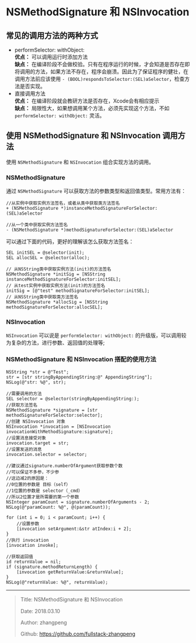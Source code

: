 # NSMethodSignature 和 NSInvocation

## 常见的调用方法的两种方式

* performSelector: withObject:  
    **优点：** 可以调用运行时添加方法  
    **缺点：** 在编译阶段不会做校验。只有在程序运行的时候，才会知道是否存在即将调用的方法，如果方法不存在，程序会崩溃。因此为了保证程序的健壮，在调用方法前应该使用 `- (BOOL)respondsToSelector:(SEL)aSelector`，检查方法是否实现。  
* 直接调用方法  
  **优点：** 在编译阶段就会教研方法是否存在，Xcode会有相应提示  
  **缺点：** 局限性大，如果想调用某个方法，必须先实现这个方法，不如 `performSelector: withObject:` 灵活。

## 使用 NSMethodSignature 和 NSInvocation 调用方法

使用 `NSMethodSignature` 和 `NSInvocation` 组合实现方法的调用。

### NSMethodSignature

通过 `NSMethodSignature` 可以获取方法的参数类型和返回值类型。常用方法有：

```objc
//从实例中获取实例方法签名，或者从类中获取类方法签名
+ (NSMethodSignature *)instanceMethodSignatureForSelector:(SEL)aSelector

//从一个类中获取实例方法签名
- (NSMethodSignature *)methodSignatureForSelector:(SEL)aSelector
```

可以通过下面的代码，更好的理解该怎么获取方法签名：

```objc
SEL initSEL = @selector(init);
SEL allocSEL = @selector(alloc);

// 从NSString类中获取实例方法(init)的方法签名
NSMethodSignature *initSig = [NSString instanceMethodSignatureForSelector:initSEL];
// 从test实例中获取实例方法(init)的方法签名
initSig = [@"test" methodSignatureForSelector:initSEL];
// 从NSString类中获取类方法签名
NSMethodSignature *allocSig = [NSString methodSignatureForSelector:allocSEL];
```

### NSInvocation

`NSInvocation` 可以说是 `performSelector: withObject:` 的升级版，可以调用较为复杂的方法，进行参数、返回值的处理等;

### NSMethodSignature 和 NSInvocation 搭配的使用方法

```objc
NSString *str = @"Test";
str = [str stringByAppendingString:@" AppendingString"];
NSLog(@"str: %@", str);

//需要调用的方法
SEL selector = @selector(stringByAppendingString:);
//获取方法签名
NSMethodSignature *signature = [str methodSignatureForSelector:selector];
//创建 NSInvocation 对象
NSInvocation *invocation = [NSInvocation invocationWithMethodSignature:signature];
//设置消息接受对象
invocation.target = str;
//设置发送的消息
invocation.selector = selector;

//建议通过signature.numberOfArgument获取参数个数
//可以保证不多参，不少参
//这边减2的原因是：
//0位置的参数是 目标（self）
//1位置的参数是 selector（_cmd）
//所以2位置才是所需要的第一个参数
NSInteger paramCount = signature.numberOfArguments - 2;
NSLog(@"paramCount: %@", @(paramCount));

for (int i = 0; i < paramCount; i++) {
    //设置参数
    [invocation setArgument:&str atIndex:i + 2];
}
//执行 invocation
[invocation invoke];

//获取返回值
id returnValue = nil;
if (signature.methodReturnLength) {
    [invocation getReturnValue:&returnValue];
}
NSLog(@"returnValue: %@", returnValue);
```

---

> Title: NSMethodSignature 和 NSInvocation
>
> Date: 2018.03.10
>
> Author: zhangpeng
>
> Github: <https://github.com/fullstack-zhangpeng>
